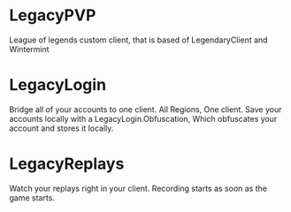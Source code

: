 LegacyPVP
=========

League of legends custom client, that is based of LegendaryClient and Wintermint


LegacyLogin
===========

Bridge all of your accounts to one client. All Regions, One client.
Save your accounts locally with a LegacyLogin.Obfuscation, Which obfuscates your account and stores it locally.

LegacyReplays
=============

Watch your replays right in your client. Recording starts as soon as the game starts.

